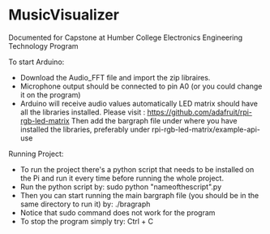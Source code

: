 # MusicVisualizer
Documented for Capstone at Humber College Electronics Engineering Technology Program

To start Arduino:
  - Download the Audio_FFT file and import the zip libraires.
  - Microphone output should be connected to pin A0 (or you could change it on the program)
  - Arduino will receive audio values automatically
LED matrix should have all the libraries installed. Please visit : https://github.com/adafruit/rpi-rgb-led-matrix
Then add the bargraph file under where you have installed the libraries, preferably under rpi-rgb-led-matrix/example-api-use

Running Project:
  - To run the project there's a python script that needs to be installed on the Pi and run it every time before running the whole project.
  - Run the python script by: sudo python "nameofthescript".py
  - Then you can start running the main bargraph file (you should be in the same directory to run it) by: ./bragraph
  - Notice that sudo command does not work for the program
  - To stop the program simply try: Ctrl + C


  
